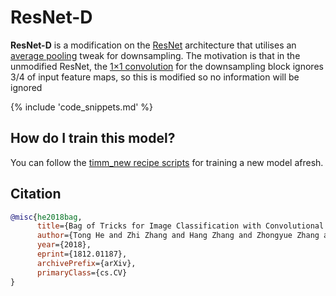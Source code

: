 # ResNet-D

**ResNet-D** is a modification on the [ResNet](https://paperswithcode.com/method/resnet) architecture that utilises an [average pooling](https://paperswithcode.com/method/average-pooling) tweak for downsampling. The motivation is that in the unmodified ResNet, the [1×1 convolution](https://paperswithcode.com/method/1x1-convolution) for the downsampling block ignores 3/4 of input feature maps, so this is modified so no information will be ignored

{% include 'code_snippets.md' %}

## How do I train this model?

You can follow the [timm_new recipe scripts](https://rwightman.github.io/pytorch-image-models/scripts/) for training a new model afresh.

## Citation

```BibTeX
@misc{he2018bag,
      title={Bag of Tricks for Image Classification with Convolutional Neural Networks},
      author={Tong He and Zhi Zhang and Hang Zhang and Zhongyue Zhang and Junyuan Xie and Mu Li},
      year={2018},
      eprint={1812.01187},
      archivePrefix={arXiv},
      primaryClass={cs.CV}
}
```

<!--
Type: model-index
Collections:
- Name: ResNet-D
  Paper:
    Title: Bag of Tricks for Image Classification with Convolutional Neural Networks
    URL: https://paperswithcode.com/paper/bag-of-tricks-for-image-classification-with
Models:
- Name: resnet101d
  In Collection: ResNet-D
  Metadata:
    FLOPs: 13805639680
    Parameters: 44570000
    File Size: 178791263
    Architecture:
    - 1x1 Convolution
    - Batch Normalization
    - Bottleneck Residual Block
    - Convolution
    - Global Average Pooling
    - Max Pooling
    - ReLU
    - Residual Block
    - Residual Connection
    - Softmax
    Tasks:
    - Image Classification
    Training Data:
    - ImageNet
    ID: resnet101d
    Crop Pct: '0.94'
    Image Size: '256'
    Interpolation: bicubic
  Code: https://github.com/rwightman/pytorch-image-models/blob/d8e69206be253892b2956341fea09fdebfaae4e3/timm_new/models/resnet.py#L716
  Weights: https://github.com/rwightman/pytorch-image-models/releases/download/v0.1-weights/resnet101d_ra2-2803ffab.pth
  Results:
  - Task: Image Classification
    Dataset: ImageNet
    Metrics:
      Top 1 Accuracy: 82.31%
      Top 5 Accuracy: 96.06%
- Name: resnet152d
  In Collection: ResNet-D
  Metadata:
    FLOPs: 20155275264
    Parameters: 60210000
    File Size: 241596837
    Architecture:
    - 1x1 Convolution
    - Batch Normalization
    - Bottleneck Residual Block
    - Convolution
    - Global Average Pooling
    - Max Pooling
    - ReLU
    - Residual Block
    - Residual Connection
    - Softmax
    Tasks:
    - Image Classification
    Training Data:
    - ImageNet
    ID: resnet152d
    Crop Pct: '0.94'
    Image Size: '256'
    Interpolation: bicubic
  Code: https://github.com/rwightman/pytorch-image-models/blob/d8e69206be253892b2956341fea09fdebfaae4e3/timm_new/models/resnet.py#L724
  Weights: https://github.com/rwightman/pytorch-image-models/releases/download/v0.1-weights/resnet152d_ra2-5cac0439.pth
  Results:
  - Task: Image Classification
    Dataset: ImageNet
    Metrics:
      Top 1 Accuracy: 83.13%
      Top 5 Accuracy: 96.35%
- Name: resnet18d
  In Collection: ResNet-D
  Metadata:
    FLOPs: 2645205760
    Parameters: 11710000
    File Size: 46893231
    Architecture:
    - 1x1 Convolution
    - Batch Normalization
    - Bottleneck Residual Block
    - Convolution
    - Global Average Pooling
    - Max Pooling
    - ReLU
    - Residual Block
    - Residual Connection
    - Softmax
    Tasks:
    - Image Classification
    Training Data:
    - ImageNet
    ID: resnet18d
    Crop Pct: '0.875'
    Image Size: '224'
    Interpolation: bicubic
  Code: https://github.com/rwightman/pytorch-image-models/blob/d8e69206be253892b2956341fea09fdebfaae4e3/timm_new/models/resnet.py#L649
  Weights: https://github.com/rwightman/pytorch-image-models/releases/download/v0.1-weights/resnet18d_ra2-48a79e06.pth
  Results:
  - Task: Image Classification
    Dataset: ImageNet
    Metrics:
      Top 1 Accuracy: 72.27%
      Top 5 Accuracy: 90.69%
- Name: resnet200d
  In Collection: ResNet-D
  Metadata:
    FLOPs: 26034378752
    Parameters: 64690000
    File Size: 259662933
    Architecture:
    - 1x1 Convolution
    - Batch Normalization
    - Bottleneck Residual Block
    - Convolution
    - Global Average Pooling
    - Max Pooling
    - ReLU
    - Residual Block
    - Residual Connection
    - Softmax
    Tasks:
    - Image Classification
    Training Data:
    - ImageNet
    ID: resnet200d
    Crop Pct: '0.94'
    Image Size: '256'
    Interpolation: bicubic
  Code: https://github.com/rwightman/pytorch-image-models/blob/d8e69206be253892b2956341fea09fdebfaae4e3/timm_new/models/resnet.py#L749
  Weights: https://github.com/rwightman/pytorch-image-models/releases/download/v0.1-weights/resnet200d_ra2-bdba9bf9.pth
  Results:
  - Task: Image Classification
    Dataset: ImageNet
    Metrics:
      Top 1 Accuracy: 83.24%
      Top 5 Accuracy: 96.49%
- Name: resnet26d
  In Collection: ResNet-D
  Metadata:
    FLOPs: 3335276032
    Parameters: 16010000
    File Size: 64209122
    Architecture:
    - 1x1 Convolution
    - Batch Normalization
    - Bottleneck Residual Block
    - Convolution
    - Global Average Pooling
    - Max Pooling
    - ReLU
    - Residual Block
    - Residual Connection
    - Softmax
    Tasks:
    - Image Classification
    Training Data:
    - ImageNet
    ID: resnet26d
    Crop Pct: '0.875'
    Image Size: '224'
    Interpolation: bicubic
  Code: https://github.com/rwightman/pytorch-image-models/blob/d8e69206be253892b2956341fea09fdebfaae4e3/timm_new/models/resnet.py#L683
  Weights: https://github.com/rwightman/pytorch-image-models/releases/download/v0.1-weights/resnet26d-69e92c46.pth
  Results:
  - Task: Image Classification
    Dataset: ImageNet
    Metrics:
      Top 1 Accuracy: 76.69%
      Top 5 Accuracy: 93.15%
- Name: resnet34d
  In Collection: ResNet-D
  Metadata:
    FLOPs: 5026601728
    Parameters: 21820000
    File Size: 87369807
    Architecture:
    - 1x1 Convolution
    - Batch Normalization
    - Bottleneck Residual Block
    - Convolution
    - Global Average Pooling
    - Max Pooling
    - ReLU
    - Residual Block
    - Residual Connection
    - Softmax
    Tasks:
    - Image Classification
    Training Data:
    - ImageNet
    ID: resnet34d
    Crop Pct: '0.875'
    Image Size: '224'
    Interpolation: bicubic
  Code: https://github.com/rwightman/pytorch-image-models/blob/d8e69206be253892b2956341fea09fdebfaae4e3/timm_new/models/resnet.py#L666
  Weights: https://github.com/rwightman/pytorch-image-models/releases/download/v0.1-weights/resnet34d_ra2-f8dcfcaf.pth
  Results:
  - Task: Image Classification
    Dataset: ImageNet
    Metrics:
      Top 1 Accuracy: 77.11%
      Top 5 Accuracy: 93.38%
- Name: resnet50d
  In Collection: ResNet-D
  Metadata:
    FLOPs: 5591002624
    Parameters: 25580000
    File Size: 102567109
    Architecture:
    - 1x1 Convolution
    - Batch Normalization
    - Bottleneck Residual Block
    - Convolution
    - Global Average Pooling
    - Max Pooling
    - ReLU
    - Residual Block
    - Residual Connection
    - Softmax
    Tasks:
    - Image Classification
    Training Data:
    - ImageNet
    ID: resnet50d
    Crop Pct: '0.875'
    Image Size: '224'
    Interpolation: bicubic
  Code: https://github.com/rwightman/pytorch-image-models/blob/d8e69206be253892b2956341fea09fdebfaae4e3/timm_new/models/resnet.py#L699
  Weights: https://github.com/rwightman/pytorch-image-models/releases/download/v0.1-weights/resnet50d_ra2-464e36ba.pth
  Results:
  - Task: Image Classification
    Dataset: ImageNet
    Metrics:
      Top 1 Accuracy: 80.55%
      Top 5 Accuracy: 95.16%
-->
